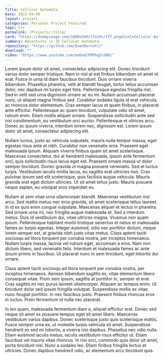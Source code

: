 ```yaml
---
Title: Cellular Automata
Date: 2022-04-09
layout: project
categories: Personal Project Featured
tags: C++ 
permalink: /Projects/:title/
card: "https://dummyimage.com/1000x500/Cfa19c/fff.png&text=Cellular-Automata+(1000x500)"
summary: Adventures in 2D Cellular Automata. 
repository: "https://github.com/EwanBurnett/"
download: ""
video: "https://www.youtube.com/embed/PMFbgZx2WOc"
---
```

Lorem ipsum dolor sit amet, consectetur adipiscing elit. Donec tincidunt varius dolor semper tristique. Nam in nisl at est finibus bibendum sit amet id erat. Fusce in urna id diam faucibus tincidunt. Duis ornare viverra bibendum. Phasellus pharetra, velit at blandit feugiat, tortor tellus accumsan dolor, nec dapibus mi turpis eget felis. Pellentesque egestas fringilla nisl. Sed in velit sed urna dignissim ornare ac eu mi. Nullam accumsan placerat nunc, ut aliquet magna finibus sed. Curabitur sodales ligula id erat vehicula, ac rhoncus dolor elementum. Cras semper lacus et quam finibus, in placerat ante efficitur. Pellentesque ac quam tincidunt, vulputate odio sit amet, rutrum enim. Etiam mollis aliquet ornare. Suspendisse sollicitudin ante sed nisi condimentum, eu vestibulum orci auctor. Pellentesque et ultrices arcu. Donec ac ipsum viverra, interdum lorem nec, dignissim est. Lorem ipsum dolor sit amet, consectetur adipiscing elit.

Nullam luctus, justo ac vehicula vulputate, mauris nulla tempor massa, eget egestas risus ante et nibh. Curabitur non venenatis eros. Praesent eget malesuada ipsum. Aliquam viverra finibus quam sit amet scelerisque. Maecenas consectetur, dui at hendrerit malesuada, ipsum ante fermentum orci, quis sollicitudin risus lacus eget est. Praesent ornare massa ut dolor semper tincidunt. Donec gravida ut magna posuere venenatis. Sed et luctus turpis. Vestibulum iaculis mollis lacus, eu sagittis erat ultricies non. Cras pulvinar ipsum sed elit scelerisque, quis facilisis augue vehicula. Mauris gravida erat eget dictum ultricies. Ut sit amet tellus justo. Mauris posuere neque sapien, eu volutpat eros imperdiet eu.

Nullam at sem vitae urna ullamcorper blandit. Maecenas vestibulum nisi arcu. Sed mattis metus nec eros gravida, sit amet scelerisque tellus laoreet. In id ex quis enim congue vulputate. Maecenas aliquet et lectus in pharetra. Sed ornare urna mi, nec fringilla augue malesuada et. Sed a interdum metus. Duis id vestibulum dui, vitae ultrices magna. Vivamus non quam ipsum. Pellentesque habitant morbi tristique senectus et netus et malesuada fames ac turpis egestas. Integer euismod, odio nec porttitor dictum, neque lorem semper est, at gravida nibh justo vitae metus. Class aptent taciti sociosqu ad litora torquent per conubia nostra, per inceptos himenaeos. Nullam turpis massa, lacinia vel rutrum eget, accumsan a eros. Nam non dictum libero, sed venenatis felis. Interdum et malesuada fames ac ante ipsum primis in faucibus. Ut placerat nunc in sem tincidunt, eget lobortis dui ornare.

Class aptent taciti sociosqu ad litora torquent per conubia nostra, per inceptos himenaeos. Aenean bibendum sagittis ex, vitae elementum libero consequat vitae. Proin sem ipsum, sagittis at porttitor in, semper et erat. Cras sagittis mi nec purus laoreet ullamcorper. Aliquam ac tempus enim. Ut tincidunt dolor sed ipsum fringilla volutpat. Suspendisse mollis ex vitae nunc feugiat porttitor. In nec faucibus justo. Praesent finibus rhoncus eros in luctus. Proin fermentum id nulla nec placerat.

In leo quam, malesuada fermentum diam a, aliquet efficitur erat. Donec sed neque sit amet ex posuere tempus eget sit amet libero. Maecenas vestibulum varius dapibus. Donec scelerisque justo quis scelerisque mattis. Fusce semper urna ex, ut molestie turpis vehicula sit amet. Suspendisse hendrerit ex sed mi lobortis, a viverra nisi dapibus. Phasellus nec odio nulla. Etiam euismod iaculis metus, iaculis vestibulum risus efficitur ut. Etiam faucibus vel mauris vitae rhoncus. In nisi orci, commodo quis dolor sit amet, porta tincidunt nisl. Nunc a sodales leo. Etiam finibus fringilla lectus et ultricies. Donec dapibus hendrerit odio, ac elementum arcu tincidunt quis.